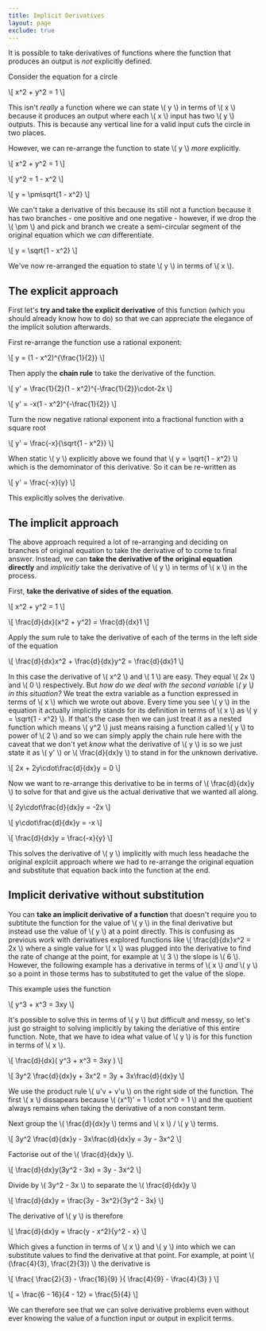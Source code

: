 ```yaml
---
title: Implicit Derivatives
layout: page
exclude: true
---
```


<script type="text/javascript" src="https://cdnjs.cloudflare.com/ajax/libs/mathjax/2.7.0/MathJax.js?config=TeX-AMS_CHTML"></script>

It is possible to take derivatives of functions where the function that produces an output is *not* explicitly defined.

Consider the equation for a circle

\\[ x^2 + y^2 = 1 \\]

This isn't *really* a function where we can state \\( y \\) in terms of \\( x \\) because it produces an output where each \\( x \\) input has two \\( y \\) outputs. This is because any vertical line for a valid input cuts the circle in two places.

However, we can re-arrange the function to state \\( y \\) *more* explicitly.

\\[ x^2 + y^2 = 1 \\]

\\[ y^2 = 1 - x^2 \\]

\\[ y = \pm\sqrt{1 - x^2} \\]

We can't take a derivative of this because its still not a function because it has two branches - one positive and one negative - however, if we drop the \\( \pm \\) and pick and branch we create a semi-circular segment of the original equation which we *can* differentiate.

\\[ y = \sqrt{1 - x^2} \\]

We've now re-arranged the equation to state \\( y \\) in terms of \\( x \\).

## The explicit approach

First let's **try and take the explicit derivative** of this function (which you should already know how to do) so that we can appreciate the elegance of the implicit solution afterwards.

First re-arrange the function use a rational exponent:

\\[ y = (1 - x^2)^{\frac{1}{2}} \\]

Then apply the **chain rule** to take the derivative of the function.

\\[ y' = \frac{1}{2}(1 - x^2)^{-\frac{1}{2}}\cdot-2x \\]

\\[ y' = -x(1 - x^2)^{-\frac{1}{2}} \\]

Turn the now negative rational exponent into a fractional function with a square root

\\[ y' = \frac{-x}{\sqrt{1 - x^2}} \\]

When static \\( y \\) explicitly above we found that \\( y = \sqrt{1 - x^2} \\) which is the demominator of this derivative. So it can be re-written as

\\[ y' = \frac{-x}{y} \\]

This explicitly solves the derivative.

## The implicit approach

The above approach required a lot of re-arranging and deciding on branches of original equation to take the derivative of to come to final answer. Instead, we can **take the derivative of the original equation directly** and *implicitly* take the derivative of \\( y \\) in terms of \\( x \\) in the process.

First, **take the derivative of sides of the equation**.

\\[ x^2 + y^2 = 1 \\]

\\[ \frac{d}{dx}(x^2 + y^2) = \frac{d}{dx}1 \\]

Apply the sum rule to take the derivative of each of the terms in the left side of the equation

\\[ \frac{d}{dx}x^2 + \frac{d}{dx}y^2 = \frac{d}{dx}1 \\]

In this case the derivative of \\( x^2 \\) and \\( 1 \\) are easy. They equal \\( 2x \\) and \\( 0 \\) respectively. But *how do we deal with the second variable \\( y \\) in this situation?* We treat the extra variable as a function expressed in terms of \\( x \\) which we wrote out above. Every time you see \\( y \\) in the equation it actually implicitly stands for its definition in terms of \\( x \\) as \\( y = \sqrt{1 - x^2} \\). If that's the case then we can just treat it as a nested function which means \\( y^2 \\) just means raising a function called \\( y \\) to power of \\( 2 \\) and so we can simply apply the chain rule here with the caveat that we don't yet *know* what the derivative of \\( y \\) is so we just state it as \\( y' \\) or \\( \frac{d}{dx}y \\) to stand in for the unknown derivative.

\\[ 2x + 2y\cdot\frac{d}{dx}y = 0 \\]

Now we want to re-arrange this derivative to be in terms of \\( \frac{d}{dx}y \\) to solve for that and give us the actual derivative that we wanted all along.

\\[  2y\cdot\frac{d}{dx}y = -2x \\]

\\[ y\cdot\frac{d}{dx}y = -x \\]

\\[ \frac{d}{dx}y = \frac{-x}{y} \\]

This solves the derivative of \\( y \\) implicitly with much less headache the original explciit approach where we had to re-arrange the original equation and substitute that equation back into the function at the end.

## Implicit derivative without substitution

You can **take an implicit derivative of a function** that doesn't require you to subtitute the function for the value of \\( y \\) in the final derivative but instead use the value of \\( y \\) at a point directly. This is confusing as previous work with derivatives explored functions like \\( \frac{d}{dx}x^2 = 2x \\) where a single value for \\( x \\) was plugged into the derivative to find the rate of change at the point, for example at \\( 3 \\) the slope is \\( 6 \\). However, the following example has a derivative in terms of \\( x \\) *and* \\( y \\) so a point in those terms has to substituted to get the value of the slope.

This example uses the function

\\[ y^3 + x^3 = 3xy \\]

It's possible to solve this in terms of \\( y \\) but difficult and messy, so let's just go straight to solving implicitly by taking the deriative of this entire function. Note, that we have to idea what value of \\( y \\) is for this function in terms of \\( x \\).

\\[ \frac{d}{dx}( y^3 + x^3 = 3xy ) \\]

\\[ 3y^2 \frac{d}{dx}y + 3x^2 = 3y + 3x\frac{d}{dx}y \\]

We use the product rule \\( u'v + v'u \\) on the right side of the function. The first \\( x \\) dissapears because \\( (x^1)' = 1 \cdot x^0 = 1 \\) and the quotient always remains when taking the derivative of a non constant term.

Next group the \\( \frac{d}{dx}y \\) terms and \\( x \\) / \\( y \\) terms.

\\[ 3y^2 \frac{d}{dx}y - 3x\frac{d}{dx}y = 3y - 3x^2 \\]

Factorise out of the \\( \frac{d}{dx}y \\).

\\[ \frac{d}{dx}y(3y^2 - 3x) = 3y - 3x^2 \\]

Divide by \\( 3y^2 - 3x \\) to separate the \\( \frac{d}{dx}y \\)

\\[ \frac{d}{dx}y = \frac{3y - 3x^2}{3y^2 - 3x} \\]

The derivative of \\( y \\) is therefore

\\[ \frac{d}{dx}y = \frac{y - x^2}{y^2 - x} \\]

Which gives a function in terms of \\( x \\) and \\( y \\) into which we can substitute values to find the derivative at that point. For example, at point \\( (\frac{4}{3}, \frac{2}{3}) \\) the derivative is

\\[ \frac{
    \frac{2}{3} - \frac{16}{9}
}{
    \frac{4}{9} - \frac{4}{3}
} \\]

\\[ = \frac{6 - 16}{4 - 12} = \frac{5}{4} \\]

We can therefore see that we can solve derivative problems even without ever knowing the value of a function input or output in explicit terms.